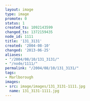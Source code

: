 ```yaml
---
layout: image
type: image
promote: 0
status: 1
created_ts: 1092143599
changed_ts: 1372159435
node_id: 1111
title: '131_3131'
created: '2004-08-10'
changed: '2013-06-25'
aliases:
- "/2004/08/10/131_3131/"
- "/node/1111/"
permalink: "/2004/08/10/131_3131/"
tags:
- Marlborough
images:
- src: image/images/131_3131-1111.jpg
  name: 131_3131-1111.jpg
---
```


